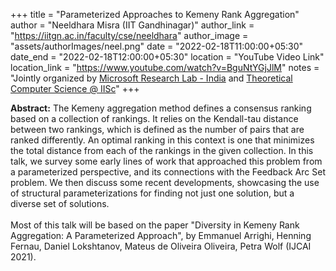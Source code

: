 +++
title = "Parameterized Approaches to Kemeny Rank Aggregation"
author = "Neeldhara Misra (IIT Gandhinagar)"
author_link = "https://iitgn.ac.in/faculty/cse/neeldhara"
author_image = "assets/authorImages/neel.png"
date = "2022-02-18T11:00:00+05:30"
date_end = "2022-02-18T12:00:00+05:30"
location = "YouTube Video Link"
location_link = "https://www.youtube.com/watch?v=BguNtYGjJlM"
notes = "Jointly organized by <a href = "https://www.microsoft.com/en-us/research/lab/microsoft-research-india/" target= "_blank">Microsoft Research Lab - India</a> and <a href='https://www.csa.iisc.ac.in/theoretical-computer-science/' target= "_blank">Theoretical Computer Science @ IISc</a>"
+++

<b>Abstract:</b> The Kemeny aggregation method defines a consensus ranking based on a collection of rankings.
It relies on the Kendall-tau distance between two rankings, which is defined as the number of pairs that are ranked
differently. An optimal ranking in this context is one that minimizes the total distance from each of the rankings
in the given collection. In this talk, we survey some early lines of work that approached this problem from a
parameterized perspective, and its connections with the Feedback Arc Set problem. We then discuss some recent
developments, showcasing the use of structural parameterizations for finding not just one solution, but a diverse
set of solutions.
<br><br>
Most of this talk will be based on the paper "Diversity in Kemeny Rank Aggregation: A Parameterized Approach", by
Emmanuel Arrighi, Henning Fernau, Daniel Lokshtanov, Mateus de Oliveira Oliveira, Petra Wolf (IJCAI 2021).